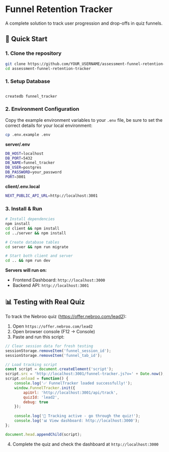 # Funnel Retention Tracker

A complete solution to track user progression and drop-offs in quiz funnels.

## 🚀 Quick Start

### 1. Clone the repository
```bash
git clone https://github.com/YOUR_USERNAME/assessment-funnel-retention-tracker.git
cd assessment-funnel-retention-tracker
```

### 1. Setup Database
```bash

createdb funnel_tracker
```

### 2. Environment Configuration
Copy the example environment variables to your `.env` file, be sure to set the correct details for your local environment:

```bash
cp .env.example .env
```

**server/.env**
```bash
DB_HOST=localhost
DB_PORT=5432
DB_NAME=funnel_tracker
DB_USER=postgres
DB_PASSWORD=your_password
PORT=3001
```

**client/.env.local**
```bash
NEXT_PUBLIC_API_URL=http://localhost:3001
```

### 3. Install & Run
```bash
# Install dependencies
npm install
cd client && npm install
cd ../server && npm install

# Create database tables
cd server && npm run migrate

# Start both client and server
cd .. && npm run dev
```

**Servers will run on:**
- Frontend Dashboard: `http://localhost:3000`
- Backend API: `http://localhost:3001`

## 📊 Testing with Real Quiz

To track the Nebroo quiz (https://offer.nebroo.com/lead2):

1. Open `https://offer.nebroo.com/lead2`
2. Open browser console (F12 → Console)
3. Paste and run this script:

```javascript
// Clear session data for fresh testing
sessionStorage.removeItem('funnel_session_id');
sessionStorage.removeItem('funnel_tab_id');

// Load tracking script
const script = document.createElement('script');
script.src = 'http://localhost:3001/funnel-tracker.js?v=' + Date.now();
script.onload = function() {
    console.log('✅ FunnelTracker loaded successfully!');
    window.FunnelTracker.init({
        apiUrl: 'http://localhost:3001/api/track',
        quizId: 'lead2',
        debug: true
    });
    
    console.log('🎯 Tracking active - go through the quiz!');
    console.log('📊 View dashboard: http://localhost:3000');
};

document.head.appendChild(script);
```

4. Complete the quiz and check the dashboard at `http://localhost:3000`
